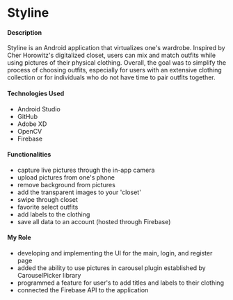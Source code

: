 # Styline

#### Description

Styline is an Android application that virtualizes one's wardrobe. Inspired by Cher Horowitz's digitalized closet, users can mix and match outfits while using pictures of their physical clothing. Overall, the goal was to simplify the process of choosing outfits, especially for users with an extensive clothing collection or for individuals who do not have time to pair outfits together. 

#### Technologies Used
* Android Studio 
* GitHub
* Adobe XD
* OpenCV
* Firebase

#### Functionalities
* capture live pictures through the in-app camera
* upload pictures from one's phone
* remove background from pictures
* add the transparent images to your 'closet'
* swipe through closet
* favorite select outfits
* add labels to the clothing
* save all data to an account (hosted through Firebase)

#### My Role
* developing and implementing the UI for the main, login, and register page
* added the ability to use pictures in carousel plugin established by CarouselPicker library
* programmed a feature for user's to add titles and labels to their clothing
* connected the Firebase API to the application
